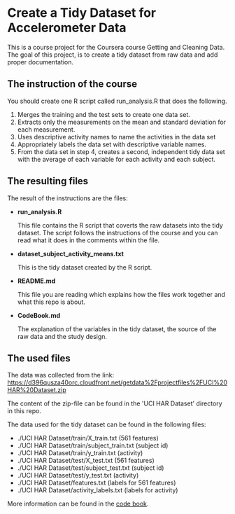 Create a Tidy Dataset for Accelerometer Data
============================

This is a course project for the Coursera course Getting and Cleaning Data. The goal of this project, is to create a tidy dataset from raw data and add proper documentation.

## The instruction of the course
You should create one R script called run_analysis.R that does the following.

1.  Merges the training and the test sets to create one data set.
2.  Extracts only the measurements on the mean and standard deviation for each measurement. 
3.  Uses descriptive activity names to name the activities in the data set
4.  Appropriately labels the data set with descriptive variable names. 
5.  From the data set in step 4, creates a second, independent tidy data set with the 
    average of each variable for each activity and each subject.

## The resulting files
The result of the instructions are the files:

*   **run_analysis.R**

    This file contains the R script that coverts the raw datasets into the tidy dataset. 
    The script follows the instructions of the course and you can read what it does in
    the comments within the file.
    
*   **dataset_subject_activity_means.txt**
    
    This is the tidy dataset created by the R script.
    
*   **README.md**

    This file you are reading which explains how the files work together and what this repo is about.
    
*   **CodeBook.md**

    The explanation of the variables in the tidy dataset, the source of the raw data 
    and the study design.
    
## The used files
The data was collected from the link:
https://d396qusza40orc.cloudfront.net/getdata%2Fprojectfiles%2FUCI%20HAR%20Dataset.zip

The content of the zip-file can be found in the 'UCI HAR Dataset' directory in this repo.

The data used for the tidy dataset can be found in the following files:

* ./UCI HAR Dataset/train/X_train.txt (561 features)
* ./UCI HAR Dataset/train/subject_train.txt (subject id)
* ./UCI HAR Dataset/train/y_train.txt (activity)
* ./UCI HAR Dataset/test/X_test.txt (561 features)
* ./UCI HAR Dataset/test/subject_test.txt (subject id)
* ./UCI HAR Dataset/test/y_test.txt (activity)
* ./UCI HAR Dataset/features.txt (labels for 561 features)
* ./UCI HAR Dataset/activity_labels.txt (labels for activity)

More information can be found in the [code book](CodeBook.md).